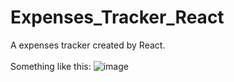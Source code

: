 # Expenses_Tracker_React
A expenses tracker created by React. <br>
<br>
Something like this:
![image](https://user-images.githubusercontent.com/32544961/131571958-8b589751-46fb-427e-b357-936ee5498805.png)

